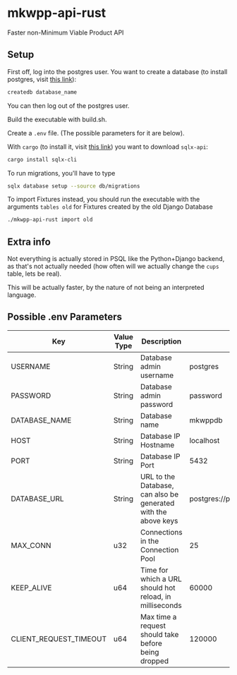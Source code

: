 # mkwpp-api-rust
Faster non-Minimum Viable Product API

## Setup
First off, log into the postgres user. You want to create a database (to install postgres, visit [this link](https://www.postgresql.org/download/)):
```bash
createdb database_name
```
You can then log out of the postgres user.

Build the executable with build.sh.

Create a `.env` file. (The possible parameters for it are below).

With `cargo` (to install it, visit [this link](https://rustup.rs/)) you want to download `sqlx-api`:
```bash
cargo install sqlx-cli
```

To run migrations, you'll have to type
```bash
sqlx database setup --source db/migrations
```

To import Fixtures instead, you should run the executable with the arguments `tables old` for Fixtures created by the old Django Database

```bash
./mkwpp-api-rust import old
```

## Extra info
Not everything is actually stored in PSQL like the Python+Django backend, as that's not actually needed (how often will we actually change the `cups` table, lets be real).

This will be actually faster, by the nature of not being an interpreted language.

## Possible .env Parameters
| Key | Value Type | Description | Default |
|-----|------------|-------------|---------|
| USERNAME | String | Database admin username | postgres |
| PASSWORD | String | Database admin password | password |
| DATABASE_NAME | String | Database name | mkwppdb |
| HOST | String | Database IP Hostname | localhost |
| PORT | String | Database IP Port | 5432 |
| DATABASE_URL | String | URL to the Database, can also be generated with the above keys | postgres://postgres:password@localhost:5432/mkwppdb |
| MAX_CONN | u32 | Connections in the Connection Pool | 25 |
| KEEP_ALIVE | u64 | Time for which a URL should hot reload, in milliseconds | 60000 |
| CLIENT_REQUEST_TIMEOUT | u64 | Max time a request should take before being dropped | 120000 |